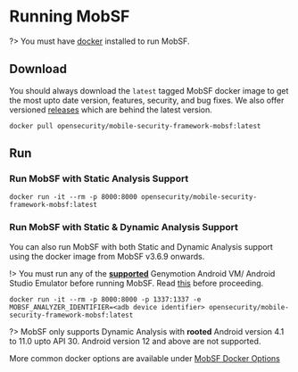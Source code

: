 # Running MobSF

?> You must have [docker](https://docs.docker.com/get-docker/) installed to run MobSF.


## Download

You should always download the `latest` tagged MobSF docker image to get the most upto date version, features, security, and bug fixes. We also offer versioned [releases](https://hub.docker.com/r/opensecurity/mobile-security-framework-mobsf/tags) which are behind the latest version.

```
docker pull opensecurity/mobile-security-framework-mobsf:latest
```

## Run

### Run MobSF with Static Analysis Support

```
docker run -it --rm -p 8000:8000 opensecurity/mobile-security-framework-mobsf:latest
```

### Run MobSF with Static & Dynamic Analysis Support

You can also run MobSF with both Static and Dynamic Analysis support using the docker image from MobSF v3.6.9 onwards.

!> You must run any of the **[supported](dynamic_analyzer.md)** Genymotion Android VM/ Android Studio Emulator before running MobSF. Read [this](dynamic_analyzer.md) before proceeding.

```
docker run -it --rm -p 8000:8000 -p 1337:1337 -e MOBSF_ANALYZER_IDENTIFIER=<adb device identifier> opensecurity/mobile-security-framework-mobsf:latest
```


?> MobSF only supports Dynamic Analysis with **rooted** Android version 4.1 to 11.0 upto API 30. Android version 12 and above are not supported.

More common docker options are available under [MobSF Docker Options](docker.md)